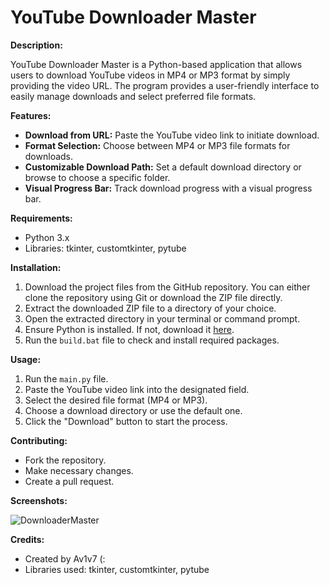 # YouTube Downloader Master

**Description:**

YouTube Downloader Master is a Python-based application that allows users to download YouTube videos in MP4 or MP3 format by simply providing the video URL. The program provides a user-friendly interface to easily manage downloads and select preferred file formats.

**Features:**
- **Download from URL:** Paste the YouTube video link to initiate download.
- **Format Selection:** Choose between MP4 or MP3 file formats for downloads.
- **Customizable Download Path:** Set a default download directory or browse to choose a specific folder.
- **Visual Progress Bar:** Track download progress with a visual progress bar.

**Requirements:**
- Python 3.x
- Libraries: tkinter, customtkinter, pytube

**Installation:**
1. Download the project files from the GitHub repository. You can either clone the repository using Git or download the ZIP file directly.
2. Extract the downloaded ZIP file to a directory of your choice.
3. Open the extracted directory in your terminal or command prompt.
4. Ensure Python is installed. If not, download it [here](https://www.python.org/downloads).
5. Run the `build.bat` file to check and install required packages.

**Usage:**
1. Run the `main.py` file.
2. Paste the YouTube video link into the designated field.
3. Select the desired file format (MP4 or MP3).
4. Choose a download directory or use the default one.
5. Click the "Download" button to start the process.

**Contributing:**
- Fork the repository.
- Make necessary changes.
- Create a pull request.


**Screenshots:**

![DownloaderMaster](https://i.imgur.com/Is57HNH_d.webp?maxwidth=760&fidelity=grand)

**Credits:**
- Created by Av1v7 (:
- Libraries used: tkinter, customtkinter, pytube
